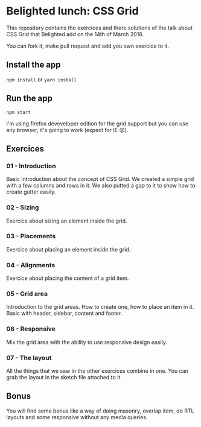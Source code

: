 # Belighted lunch: CSS Grid

This repository contains the exercices and there solutions of the talk about CSS Grid that Belighted add on the 14th of March 2018.

You can fork it, make pull request and add you own exercice to it.

## Install the app

`npm install` or `yarn install`

## Run the app

`npm start`

I'm using firefox deveveloper edition for the grid support but you can use any browser, it's going to work (expect for IE 😟).

## Exercices

### 01 - Introduction

Basic introduction about the concept of CSS Grid. We created a simple grid with a few columns and rows in it. We also putted a gap to it to show how to create gutter easily.

### 02 - Sizing

Exercice about sizing an element inside the grid.

### 03 - Placements

Exercice about placing an element inside the grid.

### 04 - Alignments

Exercice about placing the content of a grid item.

### 05 - Grid area

Introduction to the grid areas. How to create one, how to place an item in it. Basic with header, sidebar, content and footer.

### 06 - Responsive

Mix the grid area with the ability to use responsive design easily.

### 07 - The layout

All the things that we saw in the other exercices combine in one. You can grab the layout in the sketch file attached to it.

## Bonus

You will find some bonus like a way of doing masonry, overlap item, do RTL layouts and some responsive without any media queries.